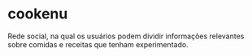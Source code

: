 # cookenu
Rede social, na qual os usuários podem dividir informações relevantes sobre comidas e receitas que tenham experimentado.
